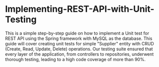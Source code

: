 # Implementing-REST-API-with-Unit-Testing

This is a simple step-by-step guide on how to implement a Unit test for REST API using the Spring framework with MySQL as the database. This guide will cover creating unit tests for simple "Supplier" entity with CRUD (Create, Read, Update, Delete) operations. 
Our testing suite ensured that every layer of the application, from controllers to repositories, underwent thorough testing, leading to a high code coverage of more than 90%. 
